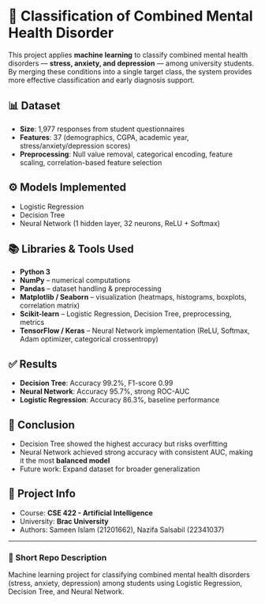 # 🧠 Classification of Combined Mental Health Disorder

This project applies **machine learning** to classify combined mental health disorders — **stress, anxiety, and depression** — among university students. By merging these conditions into a single target class, the system provides more effective classification and early diagnosis support.

## 📊 Dataset
- **Size**: 1,977 responses from student questionnaires  
- **Features**: 37 (demographics, CGPA, academic year, stress/anxiety/depression scores)  
- **Preprocessing**: Null value removal, categorical encoding, feature scaling, correlation-based feature selection  

## ⚙️ Models Implemented
- Logistic Regression  
- Decision Tree  
- Neural Network (1 hidden layer, 32 neurons, ReLU + Softmax)  

## 📚 Libraries & Tools Used
- **Python 3**  
- **NumPy** – numerical computations  
- **Pandas** – dataset handling & preprocessing  
- **Matplotlib / Seaborn** – visualization (heatmaps, histograms, boxplots, correlation matrix)  
- **Scikit-learn** – Logistic Regression, Decision Tree, preprocessing, metrics  
- **TensorFlow / Keras** – Neural Network implementation (ReLU, Softmax, Adam optimizer, categorical crossentropy)  

## ✅ Results
- **Decision Tree**: Accuracy 99.2%, F1-score 0.99  
- **Neural Network**: Accuracy 95.7%, strong ROC-AUC  
- **Logistic Regression**: Accuracy 86.3%, baseline performance  

## 🚀 Conclusion
- Decision Tree showed the highest accuracy but risks overfitting  
- Neural Network achieved strong accuracy with consistent AUC, making it the most **balanced model**  
- Future work: Expand dataset for broader generalization  

## 🏫 Project Info
- Course: **CSE 422 - Artificial Intelligence**  
- University: **Brac University**  
- Authors: Sameen Islam (21201662), Nazifa Salsabil (22341037)  

---
### 🔖 Short Repo Description
Machine learning project for classifying combined mental health disorders (stress, anxiety, depression) among students using Logistic Regression, Decision Tree, and Neural Network.
